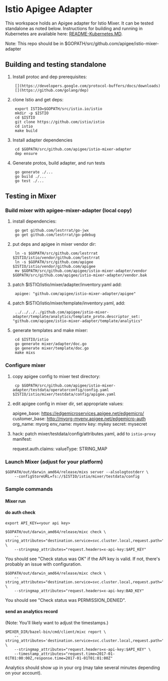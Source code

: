 # Istio Apigee Adapter

This workspace holds an Apigee adapter for Istio Mixer. It can be tested standalone as noted below.
Instructions for building and running in Kubernetes are available here: [README-Kubernetes.MD]().

Note: This repo should be in $GOPATH/src/github.com/apigee/istio-mixer-adapter

## Building and testing standalone

1. Install protoc and dep prerequisites:

        [](https://developers.google.com/protocol-buffers/docs/downloads) 
        [](https://github.com/golang/dep)

2. clone Istio and get deps:

        export ISTIO=$GOPATH/src/istio.io/istio
        mkdir -p $ISTIO
        cd $ISTIO
        git clone https://github.com/istio/istio
        cd istio
        make build

3. Install adapter dependencies

        cd $GOPATH/src/github.com/apigee/istio-mixer-adapter
        dep ensure 

4. Generate protos, build adapter, and run tests

        go generate ./...
        go build ./...
        go test ./...
   
## Testing in Mixer

### Build mixer with apigee-mixer-adapter (local copy)

1. install dependencies:

        go get github.com/lestrrat/go-jwx
        go get github.com/lestrrat/go-pdebug

2. put deps and apigee in mixer vendor dir:

        ln -s $GOPATH/src/github.com/lestrrat $ISTIO/istio/vendor/github.com/lestrrat
        ln -s $GOPATH/src/github.com/apigee $ISTIO/istio/vendor/github.com/apigee
        mv $GOPATH/src/github.com/apigee/istio-mixer-adapter/vendor $GOPATH/src/github.com/apigee/istio-mixer-adapter/vendor.bak

3. patch $ISTIO/istio/mixer/adapter/inventory.yaml add:

        apigee: "github.com/apigee/istio-mixer-adapter/apigee"

4. patch $ISTIO/istio/mixer/template/inventory.yaml, add:

        ../../../../github.com/apigee/istio-mixer-adapter/template/analytics/template_proto.descriptor_set: "github.com/apigee/istio-mixer-adapter/template/analytics"

5. generate templates and make mixer:
        
        cd $ISTIO/istio
        go generate mixer/adapter/doc.go
        go generate mixer/template/doc.go
        make mixs

### Configure mixer

1. copy apigee config to mixer test directory:

        cp $GOPATH/src/github.com/apigee/istio-mixer-adapter/testdata/operatorconfig/config.yaml $ISTIO/istio/mixer/testdata/config/apigee.yaml

2. edit apigee config in mixer dir, set appropriate values:

      apigee_base: https://edgemicroservices.apigee.net/edgemicro/
      customer_base: http://myorg-myenv.apigee.net/edgemicro-auth
      org_name: myorg
      env_name: myenv
      key: mykey
      secret: mysecret
    
3. hack: patch mixer/testdata/config/attributes.yaml, add to `istio-proxy` manifest:

      request.auth.claims:
        valueType: STRING_MAP

### Launch Mixer (adjust for your platform)

    $GOPATH/out/darwin_amd64/release/mixs server --alsologtostderr \
        --configStoreURL=fs://$ISTIO/istio/mixer/testdata/config

### Sample commands

#### Mixer run

#### do auth check

    export API_KEY=<your api key>

    $GOPATH/out/darwin_amd64/release/mixc check \
        --string_attributes="destination.service=svc.cluster.local,request.path="/"" \
        --stringmap_attributes="request.headers=x-api-key:$API_KEY"

You should see "Check status was OK" if the API key is valid. 
If not, there's probably an issue with configuration.

    $GOPATH/out/darwin_amd64/release/mixc check \
        --string_attributes="destination.service=svc.cluster.local,request.path="/"" \
        --stringmap_attributes="request.headers=x-api-key:BAD_KEY"

You should see "Check status was PERMISSION_DENIED".  

#### send an analytics record

(Note: You'll likely want to adjust the timestamps.)

    $MIXER_DIR/bazel-bin/cmd/client/mixc report \
        --string_attributes='destination.service=svc.cluster.local,request.path="/"' \
        --stringmap_attributes="request.headers=x-api-key:$API_KEY" \
        --timestamp_attributes="request.time=2017-01-01T01:00:00Z,response.time=2017-01-01T01:01:00Z"


Analytics should show up in your org (may take several minutes depending on your account).
